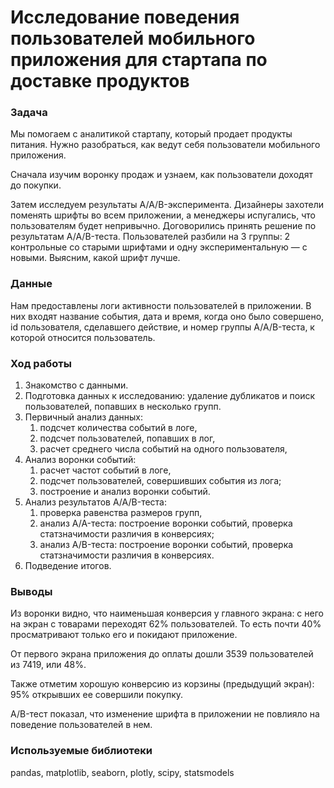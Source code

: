 # Исследование поведения пользователей мобильного приложения для стартапа по доставке продуктов

### Задача

Мы помогаем с аналитикой стартапу, который продает продукты питания. Нужно разобраться, как ведут себя пользователи мобильного приложения.

Сначала изучим воронку продаж и узнаем, как пользователи доходят до покупки.

Затем исследуем результаты A/A/B-эксперимента. Дизайнеры захотели поменять шрифты во всем приложении, а менеджеры испугались, что пользователям будет непривычно. Договорились принять решение по результатам A/A/B-теста. Пользователей разбили на 3 группы: 2 контрольные со старыми шрифтами и одну экспериментальную — с новыми. Выясним, какой шрифт лучше.

### Данные

Нам предоставлены логи активности пользователей в приложении. В них входят название события, дата и время, когда оно было совершено, id пользователя, сделавшего действие, и номер группы A/A/B-теста, к которой относится пользователь.

### Ход работы

1. Знакомство с данными.
2. Подготовка данных к исследованию: удаление дубликатов и поиск пользователей, попавших в несколько групп.
3. Первичный анализ данных:
    1. подсчет количества событий в логе,
    2. подсчет пользователей, попавших в лог,
    3. расчет среднего числа событий на одного пользователя,
4. Анализ воронки событий:
    1. расчет частот событий в логе,
    2. подсчет пользователей, совершивших события из лога;
    3. построение и анализ воронки событий.
5. Анализ результатов A/A/B-теста:
    1. проверка равенства размеров групп,
    2. анализ A/A-теста: построение воронки событий, проверка статзначимости различия в конверсиях;
    3. анализ A/B-теста: построение воронки событий, проверка статзначимости различия в конверсиях.
6. Подведение итогов.

### Выводы



Из воронки видно, что наименьшая конверсия у главного экрана: с него на экран с товарами переходят 62% пользователей. То есть почти 40% просматривают только его и покидают приложение.

От первого экрана приложения до оплаты дошли 3539 пользователей из 7419, или 48%.

Также отметим хорошую конверсию из корзины (предыдущий экран): 95% открывших ее совершили покупку.

A/B-тест показал, что изменение шрифта в приложении не повлияло на поведение пользователей в нем.

### **Используемые библиотеки**

pandas, matplotlib, seaborn, plotly, scipy, statsmodels